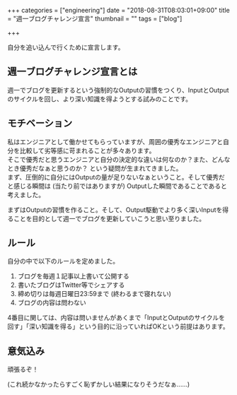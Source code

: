 +++
categories = ["engineering"]
date = "2018-08-31T08:03:01+09:00"
title = "週一ブログチャレンジ宣言"
thumbnail = ""
tags = ["blog"]

+++

自分を追い込んで行くために宣言します。

## 週一ブログチャレンジ宣言とは

週一でブログを更新するという強制的なOutputの習慣をつくり、InputとOutputのサイクルを回し、より深い知識を得ようとする試みのことです。

## モチベーション

私はエンジニアとして働かせてもらっていますが、周囲の優秀なエンジニアと自分を比較して劣等感に苛まれることが多々あります。\
そこで優秀だと思うエンジニアと自分の決定的な違いは何なのか？また、どんなとき優秀だなぁと思うのか？
という疑問が生まれてきました。\
まず、圧倒的に自分にはOutputの量が足りないなぁということ。そして優秀だと感じる瞬間は (当たり前ではありますが) Outputした瞬間であることであると考えました。

まずはOutputの習慣を作ること。そして、Output駆動でより多く深いInputを得ることを目的として週一でブログを更新していこうと思い至りました。

## ルール

自分の中で以下のルールを定めました。

1. ブログを毎週１記事以上書いて公開する
2. 書いたブログはTwitter等でシェアする
3. 締め切りは毎週日曜日23:59まで (終わるまで寝れない)
4. ブログの内容は問わない

4番目に関しては、内容は問いませんがあくまで「InputとOutputのサイクルを回す」「深い知識を得る」という目的に沿っていればOKという前提はあります。

## 意気込み

頑張るぞ！

(これ続かなかったらすごく恥ずかしい結果になりそうだなぁ......)
